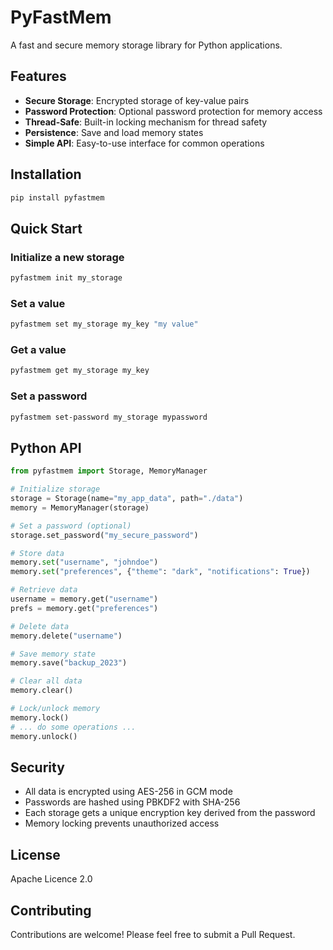 # PyFastMem

A fast and secure memory storage library for Python applications.

## Features

- **Secure Storage**: Encrypted storage of key-value pairs
- **Password Protection**: Optional password protection for memory access
- **Thread-Safe**: Built-in locking mechanism for thread safety
- **Persistence**: Save and load memory states
- **Simple API**: Easy-to-use interface for common operations

## Installation

```bash
pip install pyfastmem
```

## Quick Start

### Initialize a new storage

```bash
pyfastmem init my_storage
```

### Set a value

```bash
pyfastmem set my_storage my_key "my value"
```

### Get a value

```bash
pyfastmem get my_storage my_key
```

### Set a password

```bash
pyfastmem set-password my_storage mypassword
```

## Python API

```python
from pyfastmem import Storage, MemoryManager

# Initialize storage
storage = Storage(name="my_app_data", path="./data")
memory = MemoryManager(storage)

# Set a password (optional)
storage.set_password("my_secure_password")

# Store data
memory.set("username", "johndoe")
memory.set("preferences", {"theme": "dark", "notifications": True})

# Retrieve data
username = memory.get("username")
prefs = memory.get("preferences")

# Delete data
memory.delete("username")

# Save memory state
memory.save("backup_2023")

# Clear all data
memory.clear()

# Lock/unlock memory
memory.lock()
# ... do some operations ...
memory.unlock()
```

## Security

- All data is encrypted using AES-256 in GCM mode
- Passwords are hashed using PBKDF2 with SHA-256
- Each storage gets a unique encryption key derived from the password
- Memory locking prevents unauthorized access

## License

Apache Licence 2.0

## Contributing

Contributions are welcome! Please feel free to submit a Pull Request.


